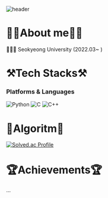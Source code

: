 ![header](https://capsule-render.vercel.app/api?type=waving&color=gradient&height=300&section=header&text=Wecome%20to%20my%20Github%20%F0%9F%A4%97)

# 💁🏻About me💁🏻
👨🏻‍🎓 Seokyeong University (2022.03~ )




# ⚒️Tech Stacks⚒️
### Platforms & Languages
![Python](https://img.shields.io/badge/Python-3776AB.svg?&style=for-the-badge&logo=Python&logoColor=white)
![C](https://img.shields.io/badge/C-00599C?style=for-the-badge&logo=c&logoColor=white)
![C++](https://img.shields.io/badge/C%2B%2B-00599C?style=for-the-badge&logo=c%2B%2B&logoColor=white)



# 🔗Algoritm🔗
[![Solved.ac Profile](http://mazassumnida.wtf/api/v2/generate_badge?boj=kmh02)](https://solved.ac/minho020805/)


# 🏆Achievements🏆
...
